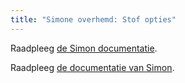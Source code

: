 ```yaml
---
title: "Simone overhemd: Stof opties"
---
```


<Note>

Raadpleeg [de Simon documentatie](/docs/patterns/simon/).

Raadpleeg [de documentatie van Simon](/docs/designs/simon/).

</Note>

